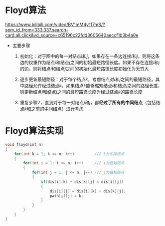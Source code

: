 # Floyd算法
<https://www.bilibili.com/video/BV1mM4y117mS/?spm_id_from=333.337.search-card.all.click&vd_source=c65196c22fdd3605640aeccf1b3b4a0e>

* 主要步骤
    1. 初始化：对于图中的每一对结点$i$和$j$，如果存在一条边连接$i$和$j$，则将这条边的权重作为结点$i$和结点$j$之间的初始最短路径长度。如果不存在连接$i$和$j$的边，则将结点$i$和结点$j$之间的初始化最短路径长度初始化为无穷大

    2. 逐步更新最短路径：对于每个结点$k$，考虑结点对$i$和$j$之间的最短路径，其中路径允许经过结点$k$。如果结点$k$能够缩短结点$i$和结点$j$之间的路径长度，则更新结点$i$和结点$j$之间的最短路径长度为经过结点$k$的路径长度

    3. 重复步骤2，直到对于每一对结点$i$和$j$，都**经过了所有的中间结点**（包括结点$k$和之前的中间结点）进行考虑

# Floyd算法实现
```c
void floyd(int n)
{
	for(int k = 1; k <= n; k++)			/// k为中间结点
	{
		for(int i = 1; i <= n; i++)		/// i为起始结点
		{
			for(int j = 1; j <= n; j++)	/// j为目标结点
			{
				if(dis[i][k] + dis[k][j] < dis[i][j])
				{
					dis[i][j] = dis[i][k] + dis[k][j];
					path[i][j] = k;
				}
			}
		}
	}
}
```
